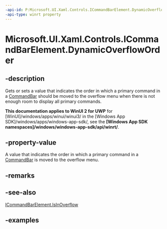 ```yaml
---
-api-id: P:Microsoft.UI.Xaml.Controls.ICommandBarElement.DynamicOverflowOrder
-api-type: winrt property
---
```


# Microsoft.UI.Xaml.Controls.ICommandBarElement.DynamicOverflowOrder

<!--
public int DynamicOverflowOrder { get; set; }
-->

## -description

Gets or sets a value that indicates the order in which a primary command in a [CommandBar](commandbar.md) should be moved to the overflow menu when there is not enough room to display all primary commands.

**This documentation applies to WinUI 2 for UWP** for [WinUI]/windows/apps/winui/winui3/ in the [Windows App SDK]/windows/apps/windows-app-sdk/, see the **[Windows App SDK namespaces]/windows/windows-app-sdk/api/winrt/**.

## -property-value

A value that indicates the order in which a primary command in a [CommandBar](commandbar.md) is moved to the overflow menu.

## -remarks

## -see-also

[ICommandBarElement.IsInOverflow](icommandbarelement_isinoverflow.md)

## -examples
